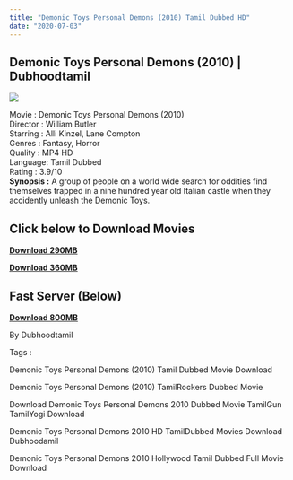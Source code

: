 ```yaml
---
title: "Demonic Toys Personal Demons (2010) Tamil Dubbed HD"
date: "2020-07-03"
---
```


## Demonic Toys Personal Demons (2010) | Dubhoodtamil

[![](https://1.bp.blogspot.com/-mImy6CwAqvs/Xv8Hx0MkBkI/AAAAAAAABnU/L5J_2ZlKunQY8hNrjpcVNlCtMC5JMJ06ACNcBGAsYHQ/s640/91YXUoTSipL._RI_.jpg)](https://1.bp.blogspot.com/-mImy6CwAqvs/Xv8Hx0MkBkI/AAAAAAAABnU/L5J_2ZlKunQY8hNrjpcVNlCtMC5JMJ06ACNcBGAsYHQ/s1600/91YXUoTSipL._RI_.jpg)

Movie : Demonic Toys Personal Demons (2010)  
Director : William Butler  
Starring : Alli Kinzel, Lane Compton  
Genres : Fantasy, Horror  
Quality : MP4 HD  
Language: Tamil Dubbed  
Rating : 3.9/10  
**Synopsis :** A group of people on a world wide search for oddities find themselves trapped in a nine hundred year old Italian castle when they accidently unleash the Demonic Toys.

## Click below to Download Movies

  

**[Download 290MB](https://oncehelp.com/Demonic-toys-286mb)**

**[Download 360MB](https://oncehelp.com/Demonic-toys-360MB)**

## **Fast Server (Below)**

**[Download 800MB](https://oncehelp.com/Demonic-toys-800)**

By Dubhoodtamil

  

  

Tags :

  

Demonic Toys Personal Demons (2010) Tamil Dubbed Movie Download

  

Demonic Toys Personal Demons (2010) TamilRockers Dubbed Movie

  

Download Demonic Toys Personal Demons 2010 Dubbed Movie TamilGun TamilYogi Download

  

Demonic Toys Personal Demons 2010 HD TamilDubbed Movies Download Dubhoodamil

  

Demonic Toys Personal Demons 2010 Hollywood Tamil Dubbed Full Movie Download
